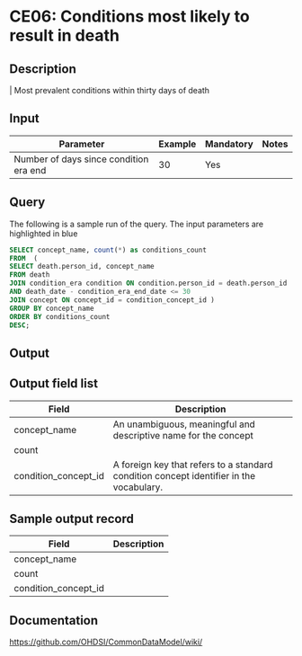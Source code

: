 <!---
Group:condition era
Name:CE06 Conditions most likely to result in death
Author:Patrick Ryan
CDM Version: 5.0
-->

# CE06: Conditions most likely to result in death

## Description
| Most prevalent conditions within thirty days of death
## Input

|  Parameter |  Example |  Mandatory |  Notes |
| --- | --- | --- | --- |
| Number of days since condition era end | 30 |  Yes |   |

## Query
The following is a sample run of the query. The input parameters are highlighted in  blue

```sql
SELECT concept_name, count(*) as conditions_count 
FROM  ( 
SELECT death.person_id, concept_name 
FROM death 
JOIN condition_era condition ON condition.person_id = death.person_id 
AND death_date - condition_era_end_date <= 30 
JOIN concept ON concept_id = condition_concept_id ) 
GROUP BY concept_name 
ORDER BY conditions_count 
DESC;
```

## Output

## Output field list

|  Field |  Description |
| --- | --- |
| concept_name | An unambiguous, meaningful and descriptive name for the concept |
| count |   |
| condition_concept_id | A foreign key that refers to a standard condition concept identifier in the vocabulary. |

## Sample output record

|  Field |  Description |
| --- | --- |
| concept_name |   |
| count |   |
| condition_concept_id |   |

## Documentation
https://github.com/OHDSI/CommonDataModel/wiki/
